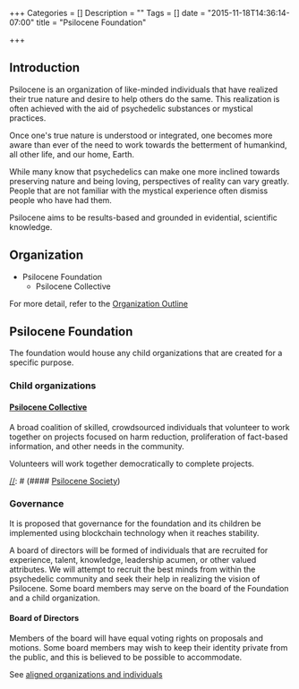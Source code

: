 +++
Categories = []
Description = ""
Tags = []
date = "2015-11-18T14:36:14-07:00"
title = "Psilocene Foundation"

+++



## Introduction

Psilocene is an organization of like-minded individuals that have realized their true nature and desire to help others do the same. This realization is often achieved with the aid of psychedelic substances or mystical practices.

Once one's true nature is understood or integrated, one becomes more aware than ever of the need to work towards the betterment of humankind, all other life, and our home, Earth.

While many know that psychedelics can make one more inclined towards preserving nature and being loving, perspectives of reality can vary greatly. People that are not familiar with the mystical experience often dismiss people who have had them.

Psilocene aims to be results-based and grounded in evidential, scientific knowledge.

## Organization

* Psilocene Foundation
  * Psilocene Collective


For more detail, refer to the [Organization Outline](../organization)

## Psilocene Foundation

The foundation would house any child organizations that are created for a specific purpose.

### Child organizations
#### [Psilocene Collective](../collective)

A broad coalition of skilled, crowdsourced individuals that volunteer to work together on projects focused on harm reduction, proliferation of fact-based information, and other needs in the community.

Volunteers will work together democratically to complete projects.

[//]: # (#### [Psilocene Society](../society/about-society))

[//]: #  (A nonreligious fellowship of individuals that wish to band together for the mutual fulfillment of true purpose. Members would have the means to communicate with each other and meet in person.)

### Governance
It is proposed that governance for the foundation and its children be implemented using blockchain technology when it reaches stability.

A board of directors will be formed of individuals that are recruited for experience, talent, knowledge, leadership acumen, or other valued attributes. We will attempt to recruit the best minds from within the psychedelic community and seek their help in realizing the vision of Psilocene. Some board members may serve on the board of the Foundation and a child organization.

#### Board of Directors
Members of the board will have equal voting rights on proposals and motions. Some board members may wish to keep their identity private from the public, and this is believed to be possible to accommodate.

See [aligned organizations and individuals](../aligned)
